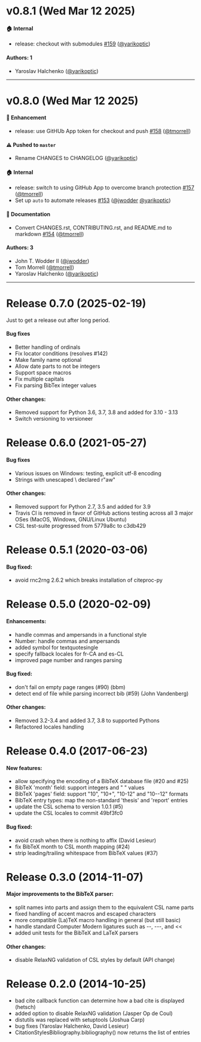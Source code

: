 # v0.8.1 (Wed Mar 12 2025)

#### 🏠 Internal

- release: checkout with submodules [#159](https://github.com/citeproc-py/citeproc-py/pull/159) ([@yarikoptic](https://github.com/yarikoptic))

#### Authors: 1

- Yaroslav Halchenko ([@yarikoptic](https://github.com/yarikoptic))

---

# v0.8.0 (Wed Mar 12 2025)

#### 🚀 Enhancement

- release: use GitHUb App token for checkout and push [#158](https://github.com/citeproc-py/citeproc-py/pull/158) ([@tmorrell](https://github.com/tmorrell))

#### ⚠️ Pushed to `master`

- Rename CHANGES to CHANGELOG ([@yarikoptic](https://github.com/yarikoptic))

#### 🏠 Internal

- release: switch to using GitHub App to overcome branch protection [#157](https://github.com/citeproc-py/citeproc-py/pull/157) ([@tmorrell](https://github.com/tmorrell))
- Set up `auto` to automate releases [#153](https://github.com/citeproc-py/citeproc-py/pull/153) ([@jwodder](https://github.com/jwodder) [@yarikoptic](https://github.com/yarikoptic))

#### 📝 Documentation

- Convert CHANGES.rst, CONTRIBUTING.rst, and README.md to markdown [#154](https://github.com/citeproc-py/citeproc-py/pull/154) ([@tmorrell](https://github.com/tmorrell))

#### Authors: 3

- John T. Wodder II ([@jwodder](https://github.com/jwodder))
- Tom Morrell ([@tmorrell](https://github.com/tmorrell))
- Yaroslav Halchenko ([@yarikoptic](https://github.com/yarikoptic))

---


# Release 0.7.0 (2025-02-19)

Just to get a release out after long period.

#### Bug fixes

* Better handling of ordinals
* Fix locator conditions (resolves #142)
* Make family name optional
* Allow date parts to not be integers
* Support space macros
* Fix multiple capitals
* Fix parsing BibTex integer values

#### Other changes:

* Removed support for Python 3.6, 3.7, 3.8 and added for 3.10 - 3.13
* Switch versioning to versioneer


# Release 0.6.0 (2021-05-27)

#### Bug fixes

* Various issues on Windows: testing, explicit utf-8 encoding
* Strings with unescaped \ declared r"aw"

#### Other changes:

* Removed support for Python 2.7, 3.5 and added for 3.9
* Travis CI is removed in favor of GitHub actions testing across
  all 3 major OSes (MacOS, Windows, GNU/Linux Ubuntu)
* CSL test-suite progressed from 5779a8c to c3db429


# Release 0.5.1 (2020-03-06)

#### Bug fixed:

* avoid rnc2rng 2.6.2 which breaks installation of citeproc-py

# Release 0.5.0 (2020-02-09)

#### Enhancements:

* handle commas and ampersands in a functional style
* Number: handle commas and ampersands
* added symbol for textquotesingle
* specify fallback locales for fr-CA and es-CL
* improved page number and ranges parsing

#### Bug fixed:

* don't fail on empty page ranges (#90) (bbm)
* detect end of file while parsing incorrect bib (#59) (John Vandenberg)

#### Other changes:

* Removed 3.2-3.4 and added 3.7, 3.8 to supported Pythons
* Refactored locales handling

# Release 0.4.0 (2017-06-23)

#### New features:

* allow specifying the encoding of a BibTeX database file (#20 and #25)
* BibTeX 'month' field: support integers and "<month> <day>" values
* BibTeX 'pages' field: support "10", "10+", "10-12" and "10--12" formats
* BibTeX entry types: map the non-standard 'thesis' and 'report' entries
* update the CSL schema to version 1.0.1 (#5)
* update the CSL locales to commit 49bf3fc0

#### Bug fixed:

* avoid crash when there is nothing to affix (David Lesieur)
* fix BibTeX month to CSL month mapping (#24)
* strip leading/trailing whitespace from BibTeX values (#37)

# Release 0.3.0 (2014-11-07)

#### Major improvements to the BibTeX parser:

* split names into parts and assign them to the equivalent CSL name parts
* fixed handling of accent macros and escaped characters
* more compatible (La)TeX macro handling in general (but still basic)
* handle standard Computer Modern ligatures such as --, ---, and <<
* added unit tests for the BibTeX and LaTeX parsers

#### Other changes:

* disable RelaxNG validation of CSL styles by default (API change)

# Release 0.2.0 (2014-10-25)

* bad cite callback function can determine how a bad cite is displayed (hetsch)
* added option to disable RelaxNG validation (Jasper Op de Coul)
* distutils was replaced with setuptools (Joshua Carp)
* bug fixes (Yaroslav Halchenko, David Lesieur)
* CitationStylesBibliography.bibliography() now returns the list of entries
